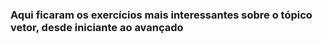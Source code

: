 ### Aqui ficaram os exercícios mais interessantes sobre o tópico vetor, desde iniciante ao avançado

